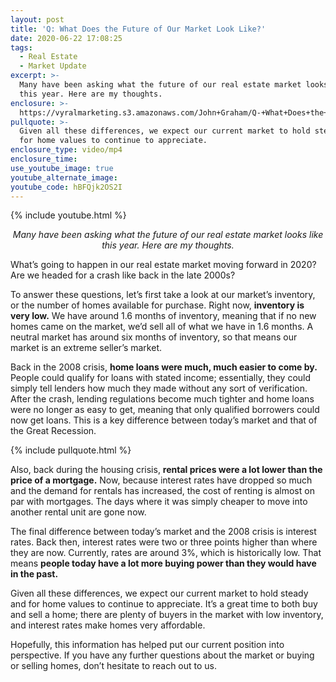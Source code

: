 ```yaml
---
layout: post
title: 'Q: What Does the Future of Our Market Look Like?'
date: 2020-06-22 17:08:25
tags:
  - Real Estate
  - Market Update
excerpt: >-
  Many have been asking what the future of our real estate market looks like
  this year. Here are my thoughts.
enclosure: >-
  https://vyralmarketing.s3.amazonaws.com/John+Graham/Q-+What+Does+the+Future+of+Our+Market+Look+Like_.mp4
pullquote: >-
  Given all these differences, we expect our current market to hold steady and
  for home values to continue to appreciate.
enclosure_type: video/mp4
enclosure_time:
use_youtube_image: true
youtube_alternate_image:
youtube_code: hBFQjk2OS2I
---
```


{% include youtube.html %}

 <p style="text-align: center;"><em>Many have been asking what the future of our real estate market looks like this year. Here are my thoughts.</em></p>

What’s going to happen in our real estate market moving forward in 2020? Are we headed for a crash like back in the late 2000s?&nbsp;

To answer these questions, let’s first take a look at our market’s inventory, or the number of homes available for purchase. Right now, **inventory is very low.** We have around 1.6 months of inventory, meaning that if no new homes came on the market, we’d sell all of what we have in 1.6 months. A neutral market has around six months of inventory, so that means our market is an extreme seller’s market.

Back in the 2008 crisis, **home loans were much, much easier to come by.** People could qualify for loans with stated income; essentially, they could simply tell lenders how much they made without any sort of verification. After the crash, lending regulations become much tighter and home loans were no longer as easy to get, meaning that only qualified borrowers could now get loans. This is a key difference between today’s market and that of the Great Recession.&nbsp;

{% include pullquote.html %}

Also, back during the housing crisis, **rental prices were a lot lower than the price of a mortgage.** Now, because interest rates have dropped so much and the demand for rentals has increased, the cost of renting is almost on par with mortgages. The days where it was simply cheaper to move into another rental unit are gone now.&nbsp;

The final difference between today’s market and the 2008 crisis is interest rates. Back then, interest rates were two or three points higher than where they are now. Currently, rates are around 3%, which is historically low. That means **people today have a lot more buying power than they would have in the past.&nbsp;**

Given all these differences, we expect our current market to hold steady and for home values to continue to appreciate. It’s a great time to both buy and sell a home; there are plenty of buyers in the market with low inventory, and interest rates make homes very affordable.&nbsp;&nbsp;

Hopefully, this information has helped put our current position into perspective. If you have any further questions about the market or buying or selling homes, don’t hesitate to reach out to us.